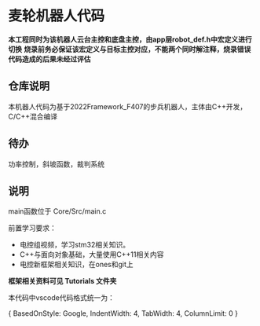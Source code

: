 # 麦轮机器人代码
**本工程同时为该机器人云台主控和底盘主控，由app层robot_def.h中宏定义进行切换**
**烧录前务必保证该宏定义与目标主控对应，不能两个同时解注释，烧录错误代码造成的后果未经过评估**

## 仓库说明
本机器人代码为基于2022Framework_F407的步兵机器人，主体由C++开发，C/C++混合编译

## 待办
功率控制，斜坡函数，裁判系统

## 说明
main函数位于 Core/Src/main.c

前置学习要求：
- 电控组视频，学习stm32相关知识。
- C++与面向对象基础，大量使用C++11相关内容
- 电控新框架相关知识，在ones和git上

**框架相关资料可见 Tutorials 文件夹**

本代码中vscode代码格式统一为：

{ BasedOnStyle: Google, IndentWidth: 4, TabWidth: 4, ColumnLimit: 0 }
